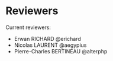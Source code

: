 # Reviewers

Current reviewers:

 - Erwan RICHARD @erichard
 - Nicolas LAURENT @aegypius
 - Pierre-Charles BERTINEAU @alterphp
